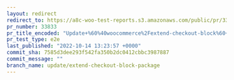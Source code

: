 ```yaml
---
layout: redirect
redirect_to: https://a8c-woo-test-reports.s3.amazonaws.com/public/pr/33833/e2e/index.html
pr_number: 33833
pr_title_encoded: "Update+%60%40woocommerce%2Fextend-checkout-block%60+to+include+an+example+of+a+forced+inner+block"
pr_test_type: e2e
last_published: "2022-10-14 13:23:57 +0000"
commit_sha: 7585d3dee293f542fa350b2dc0412cbbc3987887
commit_message: ""
branch_name: update/extend-checkout-block-package
---
```

